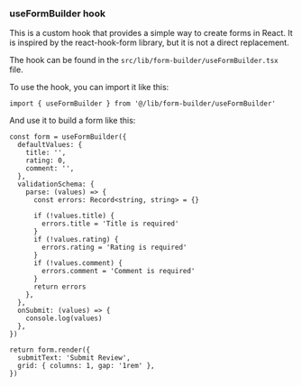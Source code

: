 ### useFormBuilder hook

This is a custom hook that provides a simple way to create forms in React. It is inspired by the react-hook-form library, but it is not a direct replacement.

The hook can be found in the `src/lib/form-builder/useFormBuilder.tsx` file.

To use the hook, you can import it like this:

```tsx
import { useFormBuilder } from '@/lib/form-builder/useFormBuilder'
```

And use it to build a form like this:

```tsx
const form = useFormBuilder({
  defaultValues: {
    title: '',
    rating: 0,
    comment: '',
  },
  validationSchema: {
    parse: (values) => {
      const errors: Record<string, string> = {}

      if (!values.title) {
        errors.title = 'Title is required'
      }
      if (!values.rating) {
        errors.rating = 'Rating is required'
      }
      if (!values.comment) {
        errors.comment = 'Comment is required'
      }
      return errors
    },
  },
  onSubmit: (values) => {
    console.log(values)
  },
})

return form.render({
  submitText: 'Submit Review',
  grid: { columns: 1, gap: '1rem' },
})
```
